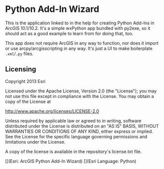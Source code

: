 # Python Add-In Wizard

This is the application linked to in the help for creating Python Add-Ins in ArcGIS 10.1/10.2. It's a simple wxPython app bundled with py2exe, so it should act as a good example to learn from for doing that, too.

This app does not require ArcGIS in any way to function, nor does it import or use arcpy/arcgisscripting in any way. It's just a UI to make boilerplate `.xml`/`.py` files.

## Licensing
Copyright 2013 Esri

Licensed under the Apache License, Version 2.0 (the "License");
you may not use this file except in compliance with the License.
You may obtain a copy of the License at

   http://www.apache.org/licenses/LICENSE-2.0

Unless required by applicable law or agreed to in writing, software
distributed under the License is distributed on an "AS IS" BASIS,
WITHOUT WARRANTIES OR CONDITIONS OF ANY KIND, either express or implied.
See the License for the specific language governing permissions and
limitations under the License.

A copy of the license is available in the repository's license.txt file.

[](Esri: ArcGIS Python Add-In Wizard)
[](Esri Language: Python)
